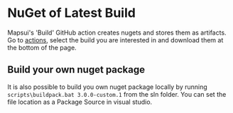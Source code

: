 # NuGet of Latest Build

Mapsui's 'Build' GitHub action creates nugets and stores them as artifacts. Go to [actions](https://github.com/Mapsui/Mapsui/actions), select the build you are interested in and download them at the bottom of the page.


## Build your own nuget package
It is also possible to build you own nuget package locally by running ```scripts\buildpack.bat 3.0.0-custom.1``` from the sln folder. You can set the file location as a Package Source in visual studio.
